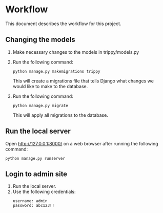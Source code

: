 # Workflow
This document describes the workflow for this project.


## Changing the models
1. Make necessary changes to the models in trippy/models.py

2. Run the following command:
    ```
    python manage.py makemigrations trippy
    ```
    This will create a migrations file that tells Django what changes we would like to make to the database.

3. Run the following command:
    ```
    python manage.py migrate
    ```
    This will apply all migrations to the database.

## Run the local server
Open http://127.0.0.1:8000/ on a web browser after running the following command:
```
python manage.py runserver
```

## Login to admin site
1. Run the local server.
2. Use the following credentials:
    ```
    username: admin
    password: abc123!!
    ```
